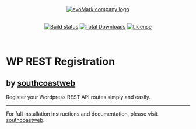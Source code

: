 <a href="https://evomark.co.uk" target="_blank" alt="Link to evoMark's website" style="text-align:center;display:block">
    <picture>
      <source media="(prefers-color-scheme: dark)" srcset="https://evomark.co.uk/wp-content/uploads/static/evomark-logo--dark.svg">
      <source media="(prefers-color-scheme: light)" srcset="https://evomark.co.uk/wp-content/uploads/static/evomark-logo--light.svg">
      <img alt="evoMark company logo" src="https://evomark.co.uk/wp-content/uploads/static/evomark-logo--light.svg" style="max-height: 50px; max-width:100%">
    </picture>
</a>
<br />
<p align="center">
    <a href="https://packagist.org/packages/evo-mark/evo-wp-rest-registration"><img src="https://img.shields.io/packagist/v/evo-mark/evo-wp-rest-registration?logo=packagist&logoColor=white" alt="Build status" /></a>
    <a href="https://packagist.org/packages/evo-mark/evo-wp-rest-registration"><img src="https://img.shields.io/packagist/dt/evo-mark/evo-wp-rest-registration" alt="Total Downloads"></a>
    <a href="https://packagist.org/packages/evo-mark/evo-wp-rest-registration"><img src="https://img.shields.io/packagist/l/evo-mark/evo-wp-rest-registration" alt="License"></a>
</p>
<br />

# WP REST Registration

## by [southcoastweb](https://southcoastweb.co.uk)

Register your Wordpress REST API routes simply and easily.

---

For full installation instructions and documentation, please visit [southcoastweb](https://southcoastweb.co.uk/open-source-software/wp-rest-registration/).
